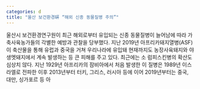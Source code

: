 ```yaml
---
categories: d
title: "울산 보건환경硏 “해외 신종 동물질병 주의”"
---
```

울산시 보건환경연구원이 최근 해외로부터 유입되는 신종 동물질병이 늘어남에 따라 가축사육농가들의 각별한 예방과 관찰을 당부했다. 지난 2019년 아프리카돼지열병(ASF)이 축산물을 통해 유럽과 중국을 거쳐 우리나라에 유입돼 현재까지도 농장사육돼지와 야생멧돼지에서 계속 발생하는 등 큰 피해를 주고 있다. 최근에는 소 럼피스킨병의 확산도 심상치 않다. 지난 1929년 아프리카의 잠비아에서 처음 발생한 이 질병은 1989년 이스라엘로 전파한 이후 2013년부터 터키, 그리스, 러시아 등에 이어 2019년부터는 중국, 대만, 싱가포르 등 아
